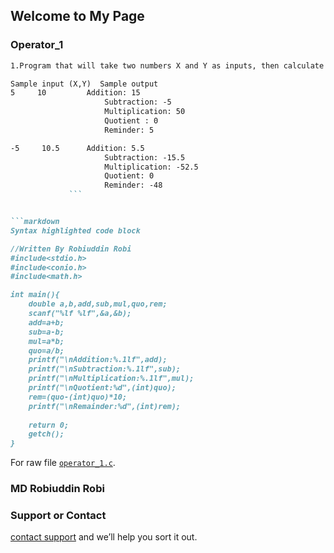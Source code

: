 ## Welcome to My Page


### Operator_1

```markdown
1.Program that will take two numbers X and Y as inputs, then calculate and print the values of their addition, subtraction, multiplication, division (quotient and reminder). 

Sample input (X,Y)	Sample output
5     10	     Addition: 15
                     Subtraction: -5
                     Multiplication: 50
                     Quotient : 0
                     Reminder: 5

-5     10.5	     Addition: 5.5
                     Subtraction: -15.5
                     Multiplication: -52.5
                     Quotient: 0
                     Reminder: -48
		     ```


```markdown
Syntax highlighted code block

//Written By Robiuddin Robi
#include<stdio.h>
#include<conio.h>
#include<math.h>

int main(){
	double a,b,add,sub,mul,quo,rem;
	scanf("%lf %lf",&a,&b);
	add=a+b;
	sub=a-b;
	mul=a*b;
	quo=a/b;
	printf("\nAddition:%.1lf",add);
	printf("\nSubtraction:%.1lf",sub);
	printf("\nMultiplication:%.1lf",mul);
	printf("\nQuotient:%d",(int)quo);
	rem=(quo-(int)quo)*10;
	printf("\nRemainder:%d",(int)rem);
		
	return 0;
	getch();
}
```

For raw file [`operator_1.c`](https://github.com/Mrrobi/second_semester_operators/blob/master/operator_1.c).

### MD Robiuddin Robi


### Support or Contact

[contact support](www.facebook.com/robiz2) and we’ll help you sort it out.

